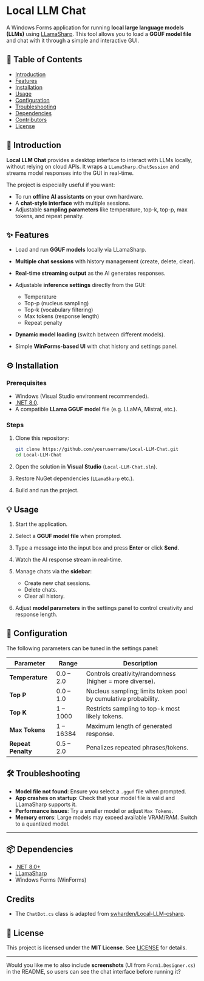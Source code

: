 # Local LLM Chat

A Windows Forms application for running **local large language models (LLMs)** using [LLamaSharp](https://github.com/SciSharp/LLamaSharp).
This tool allows you to load a **GGUF model file** and chat with it through a simple and interactive GUI.

## 📑 Table of Contents

* [Introduction](#-introduction)
* [Features](#-features)
* [Installation](#-installation)
* [Usage](#-usage)
* [Configuration](#-configuration)
* [Troubleshooting](#-troubleshooting)
* [Dependencies](#-dependencies)
* [Contributors](#-contributors)
* [License](#-license)

## 🚀 Introduction

**Local LLM Chat** provides a desktop interface to interact with LLMs locally, without relying on cloud APIs.
It wraps a `LLamaSharp.ChatSession` and streams model responses into the GUI in real-time.

The project is especially useful if you want:

* To run **offline AI assistants** on your own hardware.
* A **chat-style interface** with multiple sessions.
* Adjustable **sampling parameters** like temperature, top-k, top-p, max tokens, and repeat penalty.

## ✨ Features

* Load and run **GGUF models** locally via LLamaSharp.
* **Multiple chat sessions** with history management (create, delete, clear).
* **Real-time streaming output** as the AI generates responses.
* Adjustable **inference settings** directly from the GUI:

  * Temperature
  * Top-p (nucleus sampling)
  * Top-k (vocabulary filtering)
  * Max tokens (response length)
  * Repeat penalty
* **Dynamic model loading** (switch between different models).
* Simple **WinForms-based UI** with chat history and settings panel.

## ⚙️ Installation

### Prerequisites

* Windows (Visual Studio environment recommended).
* [.NET 8.0](https://dotnet.microsoft.com/download).
* A compatible **LLama GGUF model** file (e.g. LLaMA, Mistral, etc.).

### Steps

1. Clone this repository:

   ```bash
   git clone https://github.com/yourusername/Local-LLM-Chat.git
   cd Local-LLM-Chat
   ```
2. Open the solution in **Visual Studio** (`Local-LLM-Chat.sln`).
3. Restore NuGet dependencies (`LLamaSharp` etc.).
4. Build and run the project.


## 💡 Usage

1. Start the application.
2. Select a **GGUF model file** when prompted.
3. Type a message into the input box and press **Enter** or click **Send**.
4. Watch the AI response stream in real-time.
5. Manage chats via the **sidebar**:

   * Create new chat sessions.
   * Delete chats.
   * Clear all history.
6. Adjust **model parameters** in the settings panel to control creativity and response length.

## 🔧 Configuration

The following parameters can be tuned in the settings panel:

| Parameter          | Range     | Description                                                    |
| ------------------ | --------- | -------------------------------------------------------------- |
| **Temperature**    | 0.0 – 2.0 | Controls creativity/randomness (higher = more diverse).        |
| **Top P**          | 0.0 – 1.0 | Nucleus sampling; limits token pool by cumulative probability. |
| **Top K**          | 1 – 1000  | Restricts sampling to top-k most likely tokens.                |
| **Max Tokens**     | 1 – 16384 | Maximum length of generated response.                          |
| **Repeat Penalty** | 0.5 – 2.0 | Penalizes repeated phrases/tokens.                             |

## 🛠️ Troubleshooting

* **Model file not found**: Ensure you select a `.gguf` file when prompted.
* **App crashes on startup**: Check that your model file is valid and LLamaSharp supports it.
* **Performance issues**: Try a smaller model or adjust `Max Tokens`.
* **Memory errors**: Large models may exceed available VRAM/RAM. Switch to a quantized model.

---

## 📦 Dependencies

* [.NET 8.0+](https://dotnet.microsoft.com/)
* [LLamaSharp](https://github.com/SciSharp/LLamaSharp)
* Windows Forms (WinForms)

## Credits

* The `ChatBot.cs` class is adapted from [swharden/Local-LLM-csharp](https://github.com/swharden/Local-LLM-csharp/tree/main).

## 📜 License

This project is licensed under the **MIT License**.
See [LICENSE](LICENSE) for details.

---

Would you like me to also include **screenshots** (UI from `Form1.Designer.cs`) in the README, so users can see the chat interface before running it?
